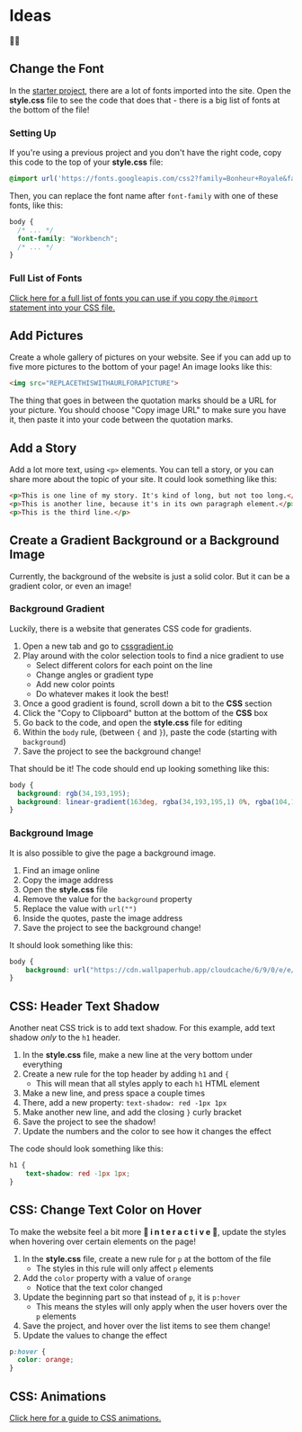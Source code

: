 # Ideas
🤔💭

## Change the Font
In the [starter project](https://vscodeedu.com/9PVuag6hDfE6U4sdd8tt), there are a lot of fonts imported into the site. Open the **style.css** file to see the code that does that - there is a big list of fonts at the bottom of the file!

### Setting Up
If you're using a previous project and you don't have the right code, copy this code to the top of your **style.css** file:

```css
@import url('https://fonts.googleapis.com/css2?family=Bonheur+Royale&family=Butterfly+Kids&family=Dancing+Script:wght@400..700&family=Honk&family=Lacquer&family=Limelight&family=Oswald&family=Pirata+One&family=Single+Day&family=Slackey&family=Workbench&family=Yarndings+12&display=swap');
```

Then, you can replace the font name after `font-family` with one of these fonts, like this:

```css
body {
  /* ... */
  font-family: "Workbench";
  /* ... */
}
```

### Full List of Fonts
[Click here for a full list of fonts you can use if you copy the `@import` statement into your CSS file.](FontList.md)

## Add Pictures
Create a whole gallery of pictures on your website. See if you can add up to five more pictures to the bottom of your page! An image looks like this:

```html
<img src="REPLACETHISWITHAURLFORAPICTURE">
```

The thing that goes in between the quotation marks should be a URL for your picture. You should choose "Copy image URL" to make sure you have it, then paste it into your code between the quotation marks.

## Add a Story
Add a lot more text, using `<p>` elements. You can tell a story, or you can share more about the topic of your site. It could look something like this:

```html
<p>This is one line of my story. It's kind of long, but not too long.</p>
<p>This is another line, because it's in its own paragraph element.</p>
<p>This is the third line.</p>
```

## Create a Gradient Background or a Background Image
Currently, the background of the website is just a solid color. But it can be a gradient color, or even an image!

### Background Gradient
Luckily, there is a website that generates CSS code for gradients.

1. Open a new tab and go to [cssgradient.io](https://cssgradient.io)
1. Play around with the color selection tools to find a nice gradient to use
    - Select different colors for each point on the line
    - Change angles or gradient type
    - Add new color points
    - Do whatever makes it look the best!
1. Once a good gradient is found, scroll down a bit to the **CSS** section
1. Click the "Copy to Clipboard" button at the bottom of the **CSS** box
1. Go back to the code, and open the **style.css** file for editing
1. Within the `body` rule, (between `{` and `}`), paste the code (starting with `background`)
1. Save the project to see the background change!

That should be it! The code should end up looking something like this:

```css
body {
  background: rgb(34,193,195);
  background: linear-gradient(163deg, rgba(34,193,195,1) 0%, rgba(104,191,147,1) 10%, rgba(101,175,65,1) 40%, rgba(253,240,45,1) 100%);
}
```

### Background Image
It is also possible to give the page a background image. 

1. Find an image online
1. Copy the image address
1. Open the **style.css** file
1. Remove the value for the `background` property
1. Replace the value with `url("")`
1. Inside the quotes, paste the image address
1. Save the project to see the background change!

It should look something like this:

```css
body {
    background: url("https://cdn.wallpaperhub.app/cloudcache/6/9/0/e/e/f/690eefe3ba1f553e0ea527f51ee407b604b681b4.jpg");
}
```

## CSS: Header Text Shadow
Another neat CSS trick is to add text shadow. For this example, add text shadow _only_ to the `h1` header.

1. In the **style.css** file, make a new line at the very bottom under everything
1. Create a new rule for the top header by adding `h1` and `{`
    - This will mean that all styles apply to each `h1` HTML element
1. Make a new line, and press space a couple times
1. There, add a new property: `text-shadow: red -1px 1px`
1. Make another new line, and add the closing `}` curly bracket
1. Save the project to see the shadow!
1. Update the numbers and the color to see how it changes the effect

The code should look something like this:

```css
h1 {
    text-shadow: red -1px 1px;
}
```

## CSS: Change Text Color on Hover
To make the website feel a bit more **🌟 i n t e r a c t i v e 🌟**, update the styles when hovering over certain elements on the page!

1. In the **style.css** file, create a new rule for `p` at the bottom of the file
    - The styles in this rule will only affect `p` elements
1. Add the `color` property with a value of `orange`
    - Notice that the text color changed
1. Update the beginning part so that instead of `p`, it is `p:hover`
    - This means the styles will only apply when the user hovers over the `p` elements
1. Save the project, and hover over the list items to see them change!
1. Update the values to change the effect

```css
p:hover {
  color: orange;
}
```

## CSS: Animations
[Click here for a guide to CSS animations.](https://www.w3schools.com/css/css3_animations.asp)
